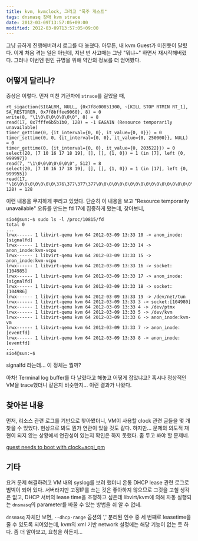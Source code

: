 ```yaml
---
title: kvm, kvmclock, 그리고 "폭주 게스트"
tags: dnsmasq 장애 kvm strace
date: 2012-03-09T13:57:05+09:00
modified: 2012-03-09T13:57:05+09:00
---
```

그냥 급하게 진행해버려서 로그를 다 놓쳤다. 아무튼, 내 kvm Guest가 미친듯이
달렸다. 이게 처음 겪는 일은 아닌데, 지난 번 사고때는 그냥 "뭐냐~" 하면서
재시작해버렸다. 그러나 이번엔 원인 규명을 위해 약간의 정보를 더 얻어봤다.

## 어떻게 달리나?

증상은 이렇다. 먼저 미친 기관차에 `strace`를 걸었을 때,

~~~ terminal
rt_sigaction(SIGALRM, NULL, {0x7f8c00851300, ~[KILL STOP RTMIN RT_1], SA_RESTORER, 0x7f8bffee9060}, 8) = 0
write(8, "\1\0\0\0\0\0\0\0", 8) = 8
read(17, 0x7fffe6b5b1b0, 128) = -1 EAGAIN (Resource temporarily unavailable)
timer_gettime(0, {it_interval={0, 0}, it_value={0, 0}}) = 0
timer_settime(0, 0, {it_interval={0, 0}, it_value={0, 250000}}, NULL) = 0
timer_gettime(0, {it_interval={0, 0}, it_value={0, 203522}}) = 0
select(20, [7 10 16 17 18 19], [], [], {1, 0}) = 1 (in [7], left {0, 999997})
read(7, "\1\0\0\0\0\0\0\0", 512) = 8
select(20, [7 10 16 17 18 19], [], [], {1, 0}) = 1 (in [17], left {0, 999955})
read(17, "\16\0\0\0\0\0\0\0\376\377\377\377\0\0\0\0\0\0\0\0\0\0\0\0\0\0\0\0\0\0\0\0"..., 128) = 128
~~~

이런 내용을 무지하게 뿌리고 있었다. 단순히 이 내용을 보고
"Resource temporarily unavailable" 오류를 만드는 fd 17에 집중하게 됐는데,
찾아보니,

~~~ terminal
sio4@sun:~$ sudo ls -l /proc/10815/fd
total 0
...
lrwx------ 1 libvirt-qemu kvm 64 2012-03-09 13:33 10 -> anon_inode:[signalfd]
lrwx------ 1 libvirt-qemu kvm 64 2012-03-09 13:33 14 -> anon_inode:kvm-vcpu
lrwx------ 1 libvirt-qemu kvm 64 2012-03-09 13:33 15 -> anon_inode:kvm-vcpu
lrwx------ 1 libvirt-qemu kvm 64 2012-03-09 13:33 16 -> socket:[104985]
lrwx------ 1 libvirt-qemu kvm 64 2012-03-09 13:33 17 -> anon_inode:[signalfd]
lrwx------ 1 libvirt-qemu kvm 64 2012-03-09 13:33 18 -> socket:[104986]
lrwx------ 1 libvirt-qemu kvm 64 2012-03-09 13:33 19 -> /dev/net/tun
lrwx------ 1 libvirt-qemu kvm 64 2012-03-09 13:33 3 -> socket:[104980]
lrwx------ 1 libvirt-qemu kvm 64 2012-03-09 13:33 4 -> /dev/ptmx
lrwx------ 1 libvirt-qemu kvm 64 2012-03-09 13:33 5 -> /dev/kvm
lrwx------ 1 libvirt-qemu kvm 64 2012-03-09 13:33 6 -> anon_inode:kvm-vm
lrwx------ 1 libvirt-qemu kvm 64 2012-03-09 13:33 7 -> anon_inode:[eventfd]
lrwx------ 1 libvirt-qemu kvm 64 2012-03-09 13:33 8 -> anon_inode:[eventfd]
...
sio4@sun:~$
~~~

signalfd 라는데... 이 정체는 뭘까?

아차! Terminal log buffer를 다 날렸다고 해놓고 어떻게 잡았냐고? 혹시나
정상적인 VM을 trace했더니 같은지 비슷한지... 이런 결과가 나왔다.

## 찾아본 내용

먼저, 리소스 관련 로그를 기반으로 찾아봤더니, VM이 사용할 clock 관련 글들을
몇 개 찾을 수 있었다. 현상으로 봐도 뭔가 연관이 있을 것도 같다. 하지만...
문제의 의도적 재현이 되지 않는 상황에서 연관성이 있는지 확인은 하지 못했다.
좀 두고 봐야 할 문제네.

[guest needs to boot with clock=acpi\_pm](https://bugs.launchpad.net/ubuntu/+source/qemu-kvm/+bug/361754)

## 기타

요거 문제 해결하려고 VM 내의 syslog를 보려 했더니 온통 DHCP lease 관련
로그로 범벅이 되어 있다. 서버라지만 고정IP를 쓰는 것은 좋아하지 않으므로
그것을 고칠 생각은 없고, DHCP 서버의 lease time을 조정하고 싶은데
libvirt/kvm에 의해 자동 실행되는 `dnsmasq`의 parameter를 바꿀 수 있는 방법을
쉬 알 수 없네.

`dnsmasq` 자체만 보면, `--dhcp-range` 옵션의 ',' 분리된 인수 중 세 번째로
leasetime을 줄 수 있도록 되어있는데, kvm의 xml 기반 network 설정에는 해당
기능이 없는 듯 하다. 좀 더 알아보고, 요청을 하든지...

